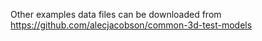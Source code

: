 Other examples data files can be downloaded from https://github.com/alecjacobson/common-3d-test-models
